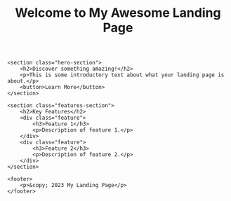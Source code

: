 <!DOCTYPE html>
<html>
<head>
    <title>My Landing Page</title>
    <link rel="stylesheet" href="style.css">
</head>
<body>
    <header>
        <h1>Welcome to My Awesome Landing Page</h1>
    </header>

    <section class="hero-section">
        <h2>Discover something amazing!</h2>
        <p>This is some introductory text about what your landing page is about.</p>
        <button>Learn More</button>
    </section>

    <section class="features-section">
        <h2>Key Features</h2>
        <div class="feature">
            <h3>Feature 1</h3>
            <p>Description of feature 1.</p>
        </div>
        <div class="feature">
            <h3>Feature 2</h3>
            <p>Description of feature 2.</p>
        </div>
    </section>

    <footer>
        <p>&copy; 2023 My Landing Page</p>
    </footer>
</body>
</html>
